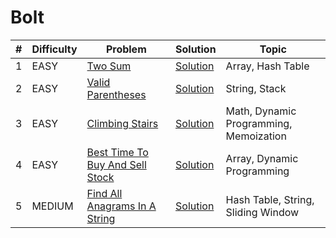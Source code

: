 # Bolt

| # | Difficulty | Problem | Solution | Topic |
|---|------------|---------|----------|--------|
| 1 | EASY | [Two Sum](https://leetcode.com/problems/two-sum) | [Solution](../coding/datastructures/hashMapAndSet/Solutions.java) | Array, Hash Table |
| 2 | EASY | [Valid Parentheses](https://leetcode.com/problems/valid-parentheses) | [Solution](../coding/datastructures/stackAndQueue/Solution.java) | String, Stack |
| 3 | EASY | [Climbing Stairs](https://leetcode.com/problems/climbing-stairs) | [Solution](../coding/algorithms/DynamicProgramming.java) | Math, Dynamic Programming, Memoization |
| 4 | EASY | [Best Time To Buy And Sell Stock](https://leetcode.com/problems/best-time-to-buy-and-sell-stock) | [Solution](../coding/datastructures/arrays/StockBuySell.java) | Array, Dynamic Programming |
| 5 | MEDIUM | [Find All Anagrams In A String](https://leetcode.com/problems/find-all-anagrams-in-a-string) | [Solution](../coding/algorithms/twoPointerAndSlidingWindow/FindAllAnagramsInAString.java) | Hash Table, String, Sliding Window |
